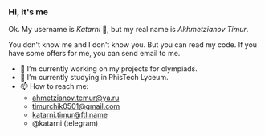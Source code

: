 ### Hi, it's me

Ok. My username is $Katarni$ :star_struck:, but my real name is $Akhmetzianov$ $Timur$.

You don't know me and I don't know you. But you can read my code. 
If you have some offers for me, you can send email to me.

- 🔭 I’m currently working on my projects for olympiads.
- 🌱 I’m currently studying in PhisTech Lyceum.
- 📫 How to reach me:
  + ahmetzianov.temur@ya.ru
  + timurchik0501@gmail.com
  + katarni.timur@ftl.name
  + @katarni (telegram)

